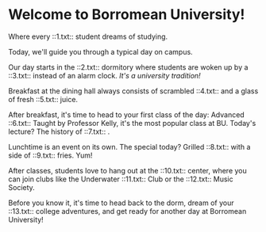 # Welcome to Borromean University!

Where every ::1.txt:: student dreams of studying.

Today, we'll guide you through a typical day on campus.

Our day starts in the ::2.txt:: dormitory where students are woken up by a ::3.txt::
instead of an alarm clock. _It's a university tradition!_

Breakfast at the dining hall always consists of scrambled 
::4.txt:: and a glass of fresh ::5.txt:: juice.

After breakfast, it's time to head to your first class of the day: Advanced ::6.txt::
Taught by Professor Kelly, it's the most popular class at BU. 
Today's lecture? The history of ::7.txt:: .

Lunchtime is an event on its own. The special today? Grilled ::8.txt::
with a side of ::9.txt:: fries. Yum!

After classes, students love to hang out at the ::10.txt:: center, 
where you can join clubs like the Underwater ::11.txt:: Club or the ::12.txt::
Music Society.

Before you know it, it's time to head back to the dorm,
dream of your ::13.txt:: college adventures, and 
get ready for another day at Borromean University!

